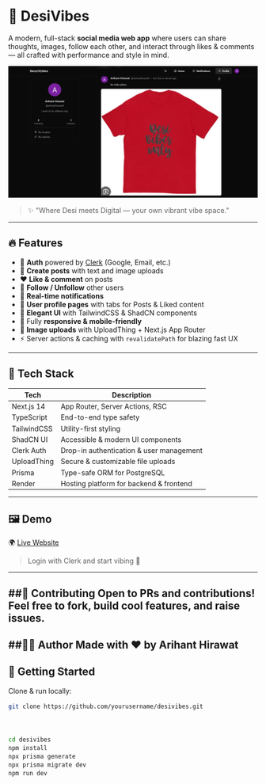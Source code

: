 # 🌟 DesiVibes

A modern, full-stack **social media web app** where users can share thoughts, images, follow each other, and interact through likes & comments — all crafted with performance and style in mind.

![DesiVibes Banner](yrr.png) <!-- Optional image -->

> ✨ "Where Desi meets Digital — your own vibrant vibe space."  

---

## 🔥 Features

- 🔐 **Auth** powered by [Clerk](https://clerk.dev) (Google, Email, etc.)
- 📝 **Create posts** with text and image uploads
- ❤️ **Like & comment** on posts
- 👥 **Follow / Unfollow** other users
- 🔔 **Real-time notifications**
- 🧾 **User profile pages** with tabs for Posts & Liked content
- 🎨 **Elegant UI** with TailwindCSS & ShadCN components
- 📱 Fully **responsive & mobile-friendly**
- 📂 **Image uploads** with UploadThing + Next.js App Router
- ⚡ Server actions & caching with `revalidatePath` for blazing fast UX

---

## 🧠 Tech Stack

| Tech         | Description                               |
|--------------|-------------------------------------------|
| Next.js 14   | App Router, Server Actions, RSC           |
| TypeScript   | End-to-end type safety                    |
| TailwindCSS  | Utility-first styling                     |
| ShadCN UI    | Accessible & modern UI components         |
| Clerk Auth   | Drop-in authentication & user management |
| UploadThing  | Secure & customizable file uploads        |
| Prisma       | Type-safe ORM for PostgreSQL              |
| Render       | Hosting platform for backend & frontend   |

---

## 🖼️ Demo

🌍 [Live Website](https://desivibes.onrender.com)

> Login with Clerk and start vibing 🎉

---
##🤝 Contributing
Open to PRs and contributions! Feel free to fork, build cool features, and raise issues.
---
##🧑‍💻 Author
Made with ❤️ by Arihant Hirawat
---

## 🚀 Getting Started

Clone & run locally:

```bash
git clone https://github.com/yourusername/desivibes.git



cd desivibes
npm install
npx prisma generate
npx prisma migrate dev
npm run dev
